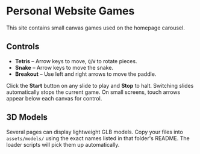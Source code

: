 # Personal Website Games

This site contains small canvas games used on the homepage carousel.

## Controls

- **Tetris** – Arrow keys to move, `Q`/`W` to rotate pieces.
- **Snake** – Arrow keys to move the snake.
- **Breakout** – Use left and right arrows to move the paddle.

Click the **Start** button on any slide to play and **Stop** to halt. Switching slides automatically stops the current game. On small screens, touch arrows appear below each canvas for control.

## 3D Models

Several pages can display lightweight GLB models. Copy your files into `assets/models/` using the exact names listed in that folder's README. The loader scripts will pick them up automatically.